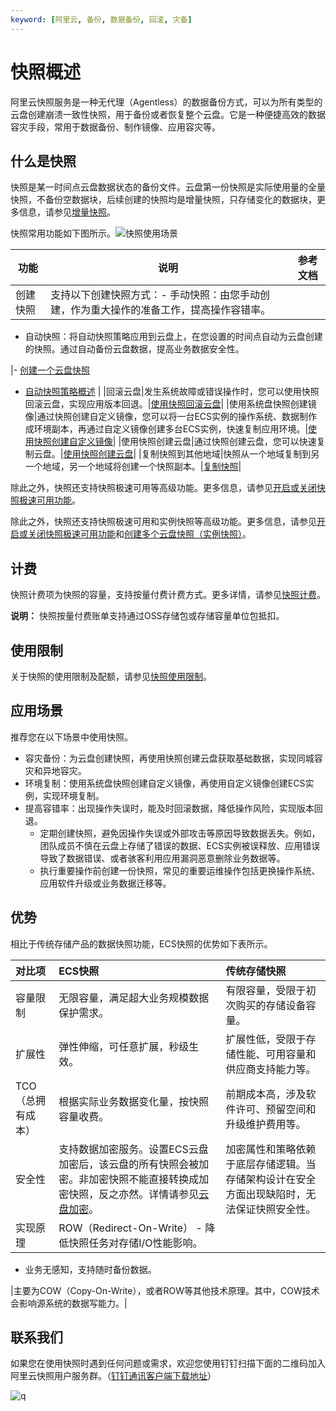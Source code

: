 ```yaml
---
keyword: [阿里云, 备份, 数据备份, 回滚, 灾备]
---
```


# 快照概述

阿里云快照服务是一种无代理（Agentless）的数据备份方式，可以为所有类型的云盘创建崩溃一致性快照，用于备份或者恢复整个云盘。它是一种便捷高效的数据容灾手段，常用于数据备份、制作镜像、应用容灾等。

## 什么是快照

快照是某一时间点云盘数据状态的备份文件。云盘第一份快照是实际使用量的全量快照，不备份空数据块，后续创建的快照均是增量快照，只存储变化的数据块，更多信息，请参见[增量快照](/cn.zh-CN/快照/增量快照.md)。

快照常用功能如下图所示。![快照使用场景](https://static-aliyun-doc.oss-accelerate.aliyuncs.com/assets/img/zh-CN/5812479061/p207220.png)



|功能|说明|参考文档|
|--|--|----|
|创建快照|支持以下创建快照方式：-   手动快照：由您手动创建，作为重大操作的准备工作，提高操作容错率。
-   自动快照：将自动快照策略应用到云盘上，在您设置的时间点自动为云盘创建的快照。通过自动备份云盘数据，提高业务数据安全性。

|-   [创建一个云盘快照](/cn.zh-CN/快照/使用快照/创建一个云盘快照.md)
-   [自动快照策略概述](/cn.zh-CN/快照/使用自动快照策略/自动快照策略概述.md) |
|回滚云盘|发生系统故障或错误操作时，您可以使用快照回滚云盘，实现应用版本回退。|[使用快照回滚云盘](/cn.zh-CN/快照/使用快照/使用快照回滚云盘.md)|
|使用系统盘快照创建镜像|通过快照创建自定义镜像，您可以将一台ECS实例的操作系统、数据制作成环境副本，再通过自定义镜像创建多台ECS实例，快速复制应用环境。|[使用快照创建自定义镜像](/cn.zh-CN/镜像/自定义镜像/创建自定义镜像/使用快照创建自定义镜像.md)|
|使用快照创建云盘|通过快照创建云盘，您可以快速复制云盘。|[使用快照创建云盘](/cn.zh-CN/块存储/云盘基础操作/创建云盘/使用快照创建云盘.md)|
|复制快照到其他地域|快照从一个地域复制到另一个地域，另一个地域将创建一个快照副本。|[复制快照](/cn.zh-CN/快照/使用快照/复制快照.md)|

除此之外，快照还支持快照极速可用等高级功能。更多信息，请参见[开启或关闭快照极速可用功能](/cn.zh-CN/快照/使用快照/开启或关闭快照极速可用功能.md)。

除此之外，快照还支持快照极速可用和实例快照等高级功能。更多信息，请参见[开启或关闭快照极速可用功能](/cn.zh-CN/快照/使用快照/开启或关闭快照极速可用功能.md)和[创建多个云盘快照（实例快照）]()。

## 计费

快照计费项为快照的容量，支持按量付费计费方式。更多详情，请参见[快照计费](/cn.zh-CN/产品定价/计费项/快照计费.md)。

**说明：** 快照按量付费账单支持通过OSS存储包或存储容量单位包抵扣。

## 使用限制

关于快照的使用限制及配额，请参见[快照使用限制](/cn.zh-CN/产品简介/使用限制.md)。

## 应用场景

推荐您在以下场景中使用快照。

-   容灾备份：为云盘创建快照，再使用快照创建云盘获取基础数据，实现同城容灾和异地容灾。
-   环境复制：使用系统盘快照创建自定义镜像，再使用自定义镜像创建ECS实例，实现环境复制。
-   提高容错率：出现操作失误时，能及时回滚数据，降低操作风险，实现版本回退。
    -   定期创建快照，避免因操作失误或外部攻击等原因导致数据丢失。例如，团队成员不慎在云盘上存储了错误的数据、ECS实例被误释放、应用错误导致了数据错误、或者骇客利用应用漏洞恶意删除业务数据等。
    -   执行重要操作前创建一份快照，常见的重要运维操作包括更换操作系统、应用软件升级或业务数据迁移等。

## 优势

相比于传统存储产品的数据快照功能，ECS快照的优势如下表所示。

|对比项|ECS快照|传统存储快照|
|:--|:----|:-----|
|容量限制|无限容量，满足超大业务规模数据保护需求。|有限容量，受限于初次购买的存储设备容量。|
|扩展性|弹性伸缩，可任意扩展，秒级生效。|扩展性低，受限于存储性能、可用容量和供应商支持能力等。|
|TCO（总拥有成本）|根据实际业务数据变化量，按快照容量收费。|前期成本高，涉及软件许可、预留空间和升级维护费用等。|
|安全性|支持数据加密服务。设置ECS云盘加密后，该云盘的所有快照会被加密。非加密快照不能直接转换成加密快照，反之亦然。详情请参见[云盘加密](/cn.zh-CN/块存储/加密云盘/加密概述.md)。|加密属性和策略依赖于底层存储逻辑。当存储架构设计在安全方面出现缺陷时，无法保证快照安全性。|
|实现原理|ROW（Redirect-On-Write） -   降低快照任务对存储I/O性能影响。
-   业务无感知，支持随时备份数据。

|主要为COW（Copy-On-Write），或者ROW等其他技术原理。其中，COW技术会影响源系统的数据写能力。|

## 联系我们

如果您在使用快照时遇到任何问题或需求，欢迎您使用钉钉扫描下面的二维码加入阿里云快照用户服务群。（[钉钉通讯客户端下载地址](https://tms.dingtalk.com/markets/dingtalk/download?spm=a2c4g.11186623.2.9.2a1d4e2bCgb1WP)）

![q](https://static-aliyun-doc.oss-accelerate.aliyuncs.com/assets/img/zh-CN/4489623061/p161426.png)

